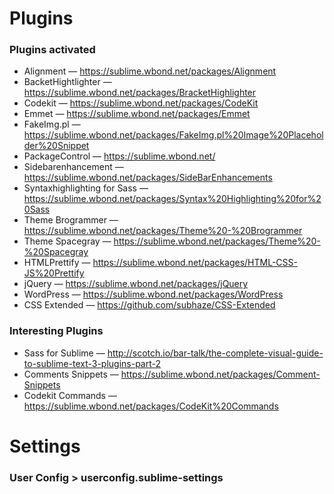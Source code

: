 # Plugins
### Plugins activated
- Alignment — https://sublime.wbond.net/packages/Alignment
- BacketHightlighter — https://sublime.wbond.net/packages/BracketHighlighter
- Codekit — https://sublime.wbond.net/packages/CodeKit
- Emmet — https://sublime.wbond.net/packages/Emmet
- FakeImg.pl — https://sublime.wbond.net/packages/FakeImg.pl%20Image%20Placeholder%20Snippet
- PackageControl — https://sublime.wbond.net/
- Sidebarenhancement — https://sublime.wbond.net/packages/SideBarEnhancements
- Syntaxhighlighting for Sass — https://sublime.wbond.net/packages/Syntax%20Highlighting%20for%20Sass
- Theme Brogrammer — https://sublime.wbond.net/packages/Theme%20-%20Brogrammer
- Theme Spacegray — https://sublime.wbond.net/packages/Theme%20-%20Spacegray
- HTMLPrettify — https://sublime.wbond.net/packages/HTML-CSS-JS%20Prettify
- jQuery — https://sublime.wbond.net/packages/jQuery
- WordPress — https://sublime.wbond.net/packages/WordPress
- CSS Extended — https://github.com/subhaze/CSS-Extended

### Interesting Plugins
- Sass for Sublime — http://scotch.io/bar-talk/the-complete-visual-guide-to-sublime-text-3-plugins-part-2
- Comments Snippets — https://sublime.wbond.net/packages/Comment-Snippets
- Codekit Commands — https://sublime.wbond.net/packages/CodeKit%20Commands

# Settings
### User Config > userconfig.sublime-settings

